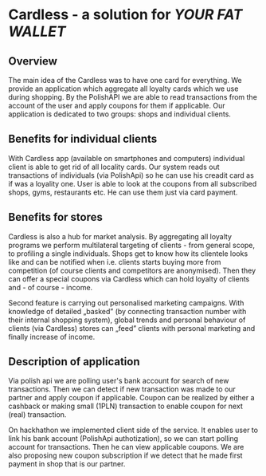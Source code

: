 # Cardless - a solution for *YOUR FAT WALLET*

## Overview
The main idea of the Cardless was to have one card for everything. We provide an application which aggregate all loyalty cards which we use during shopping. By the PolishAPI we are able to read transactions from the account of the user and apply coupons for them if applicable. Our application is dedicated to two groups: shops and individual clients.

## Benefits for individual clients
With Cardless app (available on smartphones and computers) individual client is able to get rid of all locality cards. Our system reads out transactions of individuals (via PolishApi) so he can use his creadit card as if was a loyality one. User is able to look at the coupons from all subscribed shops, gyms, restaurants etc. He can use them just via card payment.

## Benefits for stores
Cardless is also a hub for market analysis. By aggregating all loyalty programs we perform multilateral targeting of clients - from general scope, to profiling a single individuals. Shops get to know how its clientele looks like and can be notified when i.e. clients starts buying more from competition (of course clients and competitors are anonymised). Then they can offer a special coupons via Cardless which can hold loyalty of clients and - of course - income. 

Second feature is carrying out personalised marketing campaigns. With knowledge of detailed „basked” (by connecting transaction number with their internal shopping system), global trends and personal behaviour of clients (via Cardless) stores can „feed” clients with personal marketing and finally increase of income.

## Description of application
Via polish api we are polling user's bank account for search of new transactions. Then we can detect if new transaction was made to our partner and apply coupon if applicable. Coupon can be realized by either a cashback or making small (1PLN) transaction to enable coupon for next (real) transaction. 

On hackhathon we implemented client side of the service. It enables user to link his bank account (PolishApi authotization), so we can start polling account for transactions. Then he can view applicable coupons. We are also proposing new coupon subscription if we detect that he made first payment in shop that is our partner.